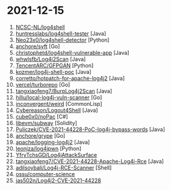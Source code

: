 # 2021-12-15

1. [NCSC-NL/log4shell](https://github.com/NCSC-NL/log4shell "Operational information regarding the vulnerability in the Log4j logging library.") 
2. [huntresslabs/log4shell-tester](https://github.com/huntresslabs/log4shell-tester "") [Java]
3. [Neo23x0/log4shell-detector](https://github.com/Neo23x0/log4shell-detector "Detector for Log4Shell exploitation attempts") [Python]
4. [anchore/syft](https://github.com/anchore/syft "CLI tool and library for generating a Software Bill of Materials from container images and filesystems") [Go]
5. [christophetd/log4shell-vulnerable-app](https://github.com/christophetd/log4shell-vulnerable-app "Spring Boot web application vulnerable to CVE-2021-44228, nicknamed Log4Shell.") [Java]
6. [whwlsfb/Log4j2Scan](https://github.com/whwlsfb/Log4j2Scan "Log4j2 RCE Passive Scanner plugin for BurpSuite") [Java]
7. [TencentARC/GFPGAN](https://github.com/TencentARC/GFPGAN "GFPGAN aims at developing Practical Algorithms for Real-world Face Restoration.") [Python]
8. [kozmer/log4j-shell-poc](https://github.com/kozmer/log4j-shell-poc "A Proof-Of-Concept for the recently found CVE-2021-44228 vulnerability.") [Java]
9. [corretto/hotpatch-for-apache-log4j2](https://github.com/corretto/hotpatch-for-apache-log4j2 "An agent to hotpatch the log4j RCE from CVE-2021-44228.") [Java]
10. [vercel/turborepo](https://github.com/vercel/turborepo "The High-performance Build System for JavaScript & TypeScript Codebases") [Go]
11. [tangxiaofeng7/BurpLog4j2Scan](https://github.com/tangxiaofeng7/BurpLog4j2Scan "Burpsuite extension for log4j2rce") [Java]
12. [hillu/local-log4j-vuln-scanner](https://github.com/hillu/local-log4j-vuln-scanner "Simple local scanner for vulnerable log4j instances") [Go]
13. [inconvergent/weird](https://github.com/inconvergent/weird "Generative art in Common Lisp") [CommonLisp]
14. [Cybereason/Logout4Shell](https://github.com/Cybereason/Logout4Shell "Use Log4Shell vulnerability to vaccinate a victim server against Log4Shell") [Java]
15. [cube0x0/noPac](https://github.com/cube0x0/noPac "CVE-2021-42287/CVE-2021-42278 Scanner & Exploiter.") [C#]
16. [libevm/subway](https://github.com/libevm/subway "A practical example on how to perform sandwich attacks on Ethereum") [Solidity]
17. [Puliczek/CVE-2021-44228-PoC-log4j-bypass-words](https://github.com/Puliczek/CVE-2021-44228-PoC-log4j-bypass-words "🐱‍💻 ✂️ 🤬 CVE-2021-44228 - LOG4J Java exploit - A trick to bypass words blocking patches") [Java]
18. [anchore/grype](https://github.com/anchore/grype "A vulnerability scanner for container images and filesystems") [Go]
19. [apache/logging-log4j2](https://github.com/apache/logging-log4j2 "Apache Log4j 2 is an upgrade to Log4j that provides significant improvements over its predecessor, Log4j 1.x, and provides many of the improvements available in Logback while fixing some inherent problems in Logback's architecture.") [Java]
20. [leonjza/log4jpwn](https://github.com/leonjza/log4jpwn "log4j rce test environment and poc") [Python]
21. [YfryTchsGD/Log4jAttackSurface](https://github.com/YfryTchsGD/Log4jAttackSurface "") 
22. [tangxiaofeng7/CVE-2021-44228-Apache-Log4j-Rce](https://github.com/tangxiaofeng7/CVE-2021-44228-Apache-Log4j-Rce "Apache Log4j 远程代码执行") [Java]
23. [adilsoybali/Log4j-RCE-Scanner](https://github.com/adilsoybali/Log4j-RCE-Scanner "Remote command execution vulnerability scanner for Log4j.") [Shell]
24. [ossu/computer-science](https://github.com/ossu/computer-science "🎓 Path to a free self-taught education in Computer Science!") 
25. [jas502n/Log4j2-CVE-2021-44228](https://github.com/jas502n/Log4j2-CVE-2021-44228 "Remote Code Injection In Log4j") 
